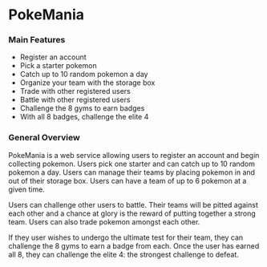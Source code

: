# PokeMania

### Main Features

* Register an account
* Pick a starter pokemon
* Catch up to 10 random pokemon a day
* Organize your team with the storage box
* Trade with other registered users
* Battle with other registered users
* Challenge the 8 gyms to earn badges
* With all 8 badges, challenge the elite 4

### General Overview
PokeMania is a web service allowing users to register an account and begin collecting pokemon. Users pick one starter and can catch up to 10 random pokemon a day. Users can manage their teams by placing pokemon in and out of their storage box. Users can have a team of up to 6 pokemon at a given time.

Users can challenge other users to battle. Their teams will be pitted against each other and a chance at glory is the reward of putting together a strong team. Users can also trade pokemon amongst each other.

If they user wishes to undergo the ultimate test for their team, they can challenge the 8 gyms to earn a badge from each. Once the user has earned all 8, they can challenge the elite 4: the strongest challenge to defeat.
